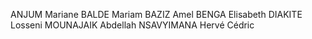 ANJUM Mariane
BALDE Mariam
BAZIZ Amel
BENGA Elisabeth
DIAKITE Losseni
MOUNAJAIK Abdellah
NSAVYIMANA Hervé Cédric
